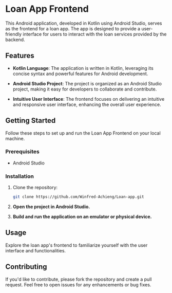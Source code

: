 # Loan App Frontend

This Android application, developed in Kotlin using Android Studio, serves as the frontend for a loan app. The app is designed to provide a user-friendly interface for users to interact with the loan services provided by the backend.

## Features

- **Kotlin Language**: The application is written in Kotlin, leveraging its concise syntax and powerful features for Android development.

- **Android Studio Project**: The project is organized as an Android Studio project, making it easy for developers to collaborate and contribute.

- **Intuitive User Interface**: The frontend focuses on delivering an intuitive and responsive user interface, enhancing the overall user experience.

## Getting Started

Follow these steps to set up and run the Loan App Frontend on your local machine.

### Prerequisites

- Android Studio

### Installation

1. Clone the repository:

   ```bash
   git clone https://github.com/Winfred-Achieng/Loan-app.git

2. **Open the project in Android Studio.**

3. **Build and run the application on an emulator or physical device.**

## Usage

Explore the loan app's frontend to familiarize yourself with the user interface and functionalities.

## Contributing

If you'd like to contribute, please fork the repository and create a pull request. Feel free to open issues for any enhancements or bug fixes.
